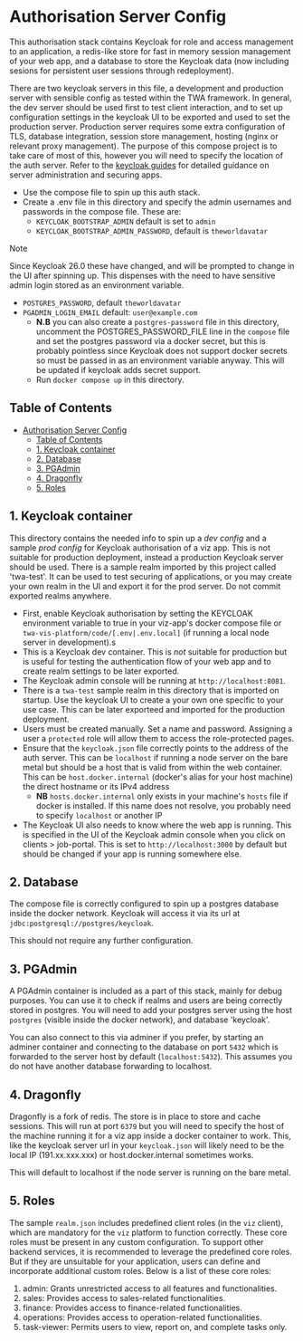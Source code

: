 # Authorisation Server Config

This authorisation stack contains Keycloak for role and access management to an application, a redis-like store for fast in memory session management of your web app, and a database to store the Keycloak data (now including sesions for persistent user sessions through redeployment).

There are two keycloak servers in this file, a development and production server with sensible config as tested within the TWA framework.
In general, the dev server should be used first to test client interaction, and to set up configuration settings in the keycloak UI to be exported and used to set the production server.
Production server requires some extra configuration of TLS, database integration, session store management, hosting (nginx or relevant proxy management).
The purpose of this compose project is to take care of most of this, however you will need to specify the location of the auth server.
Refer to the [keycloak guides](https://www.keycloak.org/guides) for detailed guidance on server administration and securing apps.

- Use the compose file to spin up this auth stack.
- Create a .env file in this directory and specify the admin usernames and passwords in the compose file. These are:
  - `KEYCLOAK_BOOTSTRAP_ADMIN` default is set to `admin`
  - `KEYCLOAK_BOOTSTRAP_ADMIN_PASSWORD`, default is `theworldavatar`

> [!NOTE]  
> Since Keycloak 26.0 these have changed, and will be prompted to change in the UI after spinning up.
> This dispenses with the need to have sensitive admin login stored as an environment variable.

- `POSTGRES_PASSWORD`, default `theworldavatar`
- `PGADMIN_LOGIN_EMAIL` default: `user@example.com`
  - **N.B** you can also create a `postgres-password` file in this directory, uncomment the POSTGRES_PASSWORD_FILE line in the `compose` file and set the postgres password via a docker secret, but this is probably pointless since Keycloak does not support docker secrets so must be passed in as an environment variable anyway. This will be updated if keycloak adds secret support.
  - Run `docker compose up` in this directory.

## Table of Contents

- [Authorisation Server Config](#authorisation-server-config)
  - [Table of Contents](#table-of-contents)
  - [1. Keycloak container](#1-keycloak-container)
  - [2. Database](#2-database)
  - [3. PGAdmin](#3-pgadmin)
  - [4. Dragonfly](#4-dragonfly)
  - [5. Roles](#5-roles)
 
## 1. Keycloak container

This directory contains the needed info to spin up a *dev config* and a sample *prod config* for Keycloak authorisation of a viz app. This is not suitable for production deployment, instead a production Keycloak server should be used.
There is a sample realm imported by this project called 'twa-test'.
It can be used to test securing of applications, or you may create your own realm in the UI and export it for the prod server.
Do not commit exported realms anywhere.

- First, enable Keycloak authorisation by setting the KEYCLOAK environment variable to true in your viz-app's docker compose file or `twa-vis-platform/code/[.env|.env.local]`  (if running a local node server in development).s
- This is a Keycloak dev container. This is *not* suitable for production but is useful for testing the authentication flow of your web app and to create realm settings to be later exported.
- The Keycloak admin console will be running at `http://localhost:8081`.
- There is a `twa-test` sample realm in this directory that is imported on startup. Use the keycloak UI to create a your own one specific to your use case. This can be later exporteed and imported for the production deployment.
- Users must be created manually. Set a name and password. Assigning a user a `protected` role will allow them to access the role-protected pages.
- Ensure that the `keycloak.json` file correctly points to the address of the auth server. This can be `localhost` if running a node server on the bare metal but should be a host that is valid from within the web container. This can be `host.docker.internal` (docker's alias for your host machine) the direct hostname or its IPv4 address
  - **NB** `hosts.docker.internal` only exists in your machine's `hosts` file if docker is installed. If this name does not resolve, you probably need to specify `localhost` or another IP
- The Keycloak UI also needs to know where the web app is running. This is specified in the UI of the Keycloak admin console when you click on clients > job-portal. This is set to `http://localhost:3000` by default but should be changed if your app is running somewhere else.

## 2. Database

The compose file is correctly configured to spin up a postgres database inside the docker network. Keycloak will access it via its url at `jdbc:postgresql://postgres/keycloak`.

This should not require any further configuration.

## 3. PGAdmin

A PGAdmin container is included as a part of this stack, mainly for debug purposes.
You can use it to check if realms and users are being correctly stored in postgres.
You will need to add your postgres server using the host `postgres` (visible inside the docker network), and database 'keycloak'.

You can also connect to this via adminer if you prefer, by starting an adminer container and connecting to the database on port `5432` which is forwarded to the server host by default (`localhost:5432`).
This assumes you do not have another database forwarding to localhost.

## 4. Dragonfly

Dragonfly is a fork of redis.
The store is in place to store and cache sessions.
 This will run at port `6379` but you will need to specify the host of the machine running it for a viz app inside a docker container to work.
 This, like the keycloak server url in your `keycloak.json` will likely need to be the local IP (191.xx.xxx.xxx) or host.docker.internal sometimes works.

This will default to localhost if the node server is running on the bare metal.

## 5. Roles

The sample `realm.json` includes predefined client roles (in the `viz` client), which are mandatory for the `viz` platform to function correctly. These core roles must be present in any custom configuration. To support other backend services, it is recommended to leverage the predefined core roles. But if they are unsuitable for your application, users can define and incorporate additional custom roles. Below is a list of these core roles:

1) admin: Grants unrestricted access to all features and functionalities.
2) sales: Provides access to sales-related functionalities.
3) finance: Provides access to finance-related functionalities.
4) operations: Provides access to operation-related functionalities.
5) task-viewer: Permits users to view, report on, and complete tasks only.